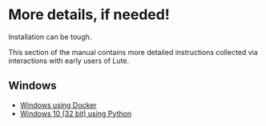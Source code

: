 # More details, if needed!

Installation can be tough.

This section of the manual contains more detailed instructions collected via interactions with early users of Lute.

## Windows

* [Windows using Docker](./windows-using-docker.md)
* [Windows 10 (32 bit) using Python](./windows-10-32-bit-using-python.md)